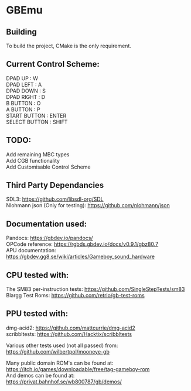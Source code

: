 # GBEmu

## Building

To build the project, CMake is the only requirement.

## Current Control Scheme:  
DPAD UP : W  
DPAD LEFT : A  
DPAD DOWN : S  
DPAD RIGHT : D  
B BUTTON : O  
A BUTTON : P  
START BUTTON : ENTER  
SELECT BUTTON : SHIFT  

## TODO:  
Add remaining MBC types  
Add CGB functionality  
Add Customisable Control Scheme  

## Third Party Dependancies

SDL3: https://github.com/libsdl-org/SDL  
Nlohmann json (Only for testing): https://github.com/nlohmann/json

## Documentation used:  
Pandocs: https://gbdev.io/pandocs/  
OPCode reference: https://rgbds.gbdev.io/docs/v0.9.1/gbz80.7  
APU documentation: https://gbdev.gg8.se/wiki/articles/Gameboy_sound_hardware

## CPU tested with:  
The SM83 per-instruction tests: https://github.com/SingleStepTests/sm83  
Blargg Test Roms: https://github.com/retrio/gb-test-roms  

## PPU tested with: 
dmg-acid2: https://github.com/mattcurrie/dmg-acid2  
scribbltests: https://github.com/Hacktix/scribbltests  

Various other tests used (not all passed) from: https://github.com/wilbertpol/mooneye-gb  

Many public domain ROM's can be found at: https://itch.io/games/downloadable/free/tag-gameboy-rom  
And demos can be found at: https://privat.bahnhof.se/wb800787/gb/demos/